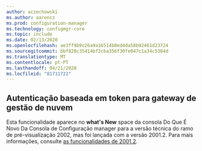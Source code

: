 ```yaml
---
author: aczechowski
ms.author: aaroncz
ms.prod: configuration-manager
ms.technology: configmgr-core
ms.topic: include
ms.date: 02/13/2020
ms.openlocfilehash: ae3ff9b9c26a9a16514b0ed4da58b92461d23724
ms.sourcegitcommit: bbf820c35414bf2cba356f30fe047c1a34c5384d
ms.translationtype: MT
ms.contentlocale: pt-PT
ms.lasthandoff: 04/21/2020
ms.locfileid: "81711722"
---
```

## <a name="token-based-authentication-for-cloud-management-gateway"></a><a name="bkmk_cmg"></a>Autenticação baseada em token para gateway de gestão de nuvem

<!--5686290-->

Esta funcionalidade aparece no **what's New** space da consola Do Que É Novo Da Consola de Configuração manager para a versão técnica do ramo de pré-visualização 2002, mas foi lançada com a versão 2001.2. Para mais informações, consulte [as funcionalidades de 2001.2](../../technical-preview-2001-2.md#bkmk_cmg).
